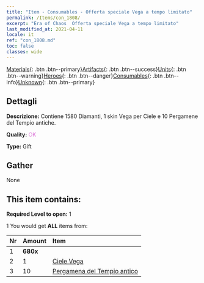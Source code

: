 ```yaml
---
title: "Item - Consumables - Offerta speciale Vega a tempo limitato"
permalink: /Items/con_1808/
excerpt: "Era of Chaos  Offerta speciale Vega a tempo limitato"
last_modified_at: 2021-04-11
locale: it
ref: "con_1808.md"
toc: false
classes: wide
---
```

 [Materials](/it/Items/){: .btn .btn--primary}[Artifacts](/it/Items/Artifacts/){: .btn .btn--success}[Units](/it/Items/Units/){: .btn .btn--warning}[Heroes](/it/Items/Heroes/){: .btn .btn--danger}[Consumables](/it/Items/Consumables/){: .btn .btn--info}[Unknown](/it/Items/Unknown/){: .btn .btn--primary}

## Dettagli
 **Descrizione:** Contiene 1580 Diamanti, 1 skin Vega per Ciele e 10 Pergamene del Tempio antiche.

 **Quality:** <span style="color: #DA70D6">OK</span>

 **Type:** Gift

## Gather

  None

## This item contains:

 **Required Level to open:** 1

 1 You would get **ALL** items  from:

  | Nr | Amount |     Item    |
  |:---|:-------|:------------|
  | 1 |  **680x** | <i class="fas fa-gem"/> |  | 
  | 2 | 1 | [Ciele Vega](/it/Items/con_1061/) | 
  | 3 | 10 | [Pergamena del Tempio antico](/it/Items/con_697/) | 
